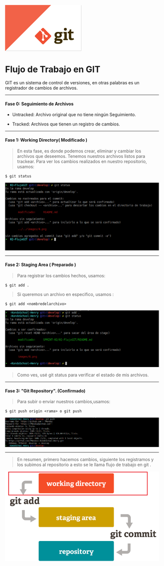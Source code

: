 <img src="/images/1.png" width="250">

# Flujo de Trabajo en GIT

 GIT es un sistema de control de versiones, en otras palabras es un registrador de cambios de archivos.


---
#### Fase 0: Seguimiento de Archivos

- Untracked: Archivo original que no tiene ningún Seguimiento.

- Tracked: Archivos que tienen un registro de cambios.

---

#### Fase 1: Working Directory( Modificado )

  > En esta fase, es donde podemos crear, eliminar y cambiar los archivos que deseemos. Tenemos nuestros archivos listos para trackear.
  Para ver los cambios realizados en nuestro repositorio, usamos:
 ~~~
 $ git status
 ~~~

<img src="/images/5.png" width="600">

---

#### Fase 2: Staging Area ( Preparado )

> Para registrar los cambios hechos, usamos:
~~~
$ git add .
~~~

 >Si queremos un archivo en especifico, usamos :
~~~
$ git add <nombredelarchivo>
~~~  

<img src="/images/6.png" width="600" >

>Como ves, usé git status para verificar el estado de mis archivos.
---
#### Fase 3: "Git Repository". (Confirmado)

>Para subir o enviar nuestros cambios,usamos:

~~~
$ git push origin <rama> o git push
~~~  
<img src="/images/7.png" width="600">

---

>En resumen, primero hacemos cambios, siguiente los registramos y los subimos al repositorio a esto se le llama flujo de trabajo en git .
<img src="/images/flow.png" width="600">
